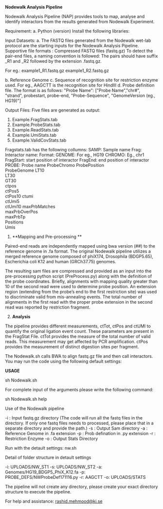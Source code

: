 
**Nodewalk Analysis Pipeline**

Nodewalk Analysis Pipeline (NAP) provides tools to map, analyse and identify interactors from the results generated from Nodewalk Experiment. 

Requirement: 
a.	Python (version)
Install the following libraries:



Input Datasets: 
a.	The FASTQ files generated from the Nodewalk wet-lab protocol are the starting inputs for the Nodewalk Analysis Pipeline. 
Supportive file formats : Compressed FASTQ files (fastq.gz)
To detect the pair-end files, a naming convention is followed: The pairs should have suffix
_R1 and _R2 followed by the extension .fastq.gz.

For eg.: 
example1_R1.fastq.gz
example1_R2.fastq.gz

b.	Reference Genome 
c.	Sequence of recognition site for restriction enzyme used. For eg., AAGCTT is the recognition site for HindIII
d.	Probe definition file. The format is as follows:
"Probe Name":	["Probe Name","chr#", "strand", probestart, probe-end, "Probe-Sequence", "GenomeVersion (eg., HG19)"]

Output Files:
Five files are generated as output:
1.	Example.FragStats.tab
2.	Example.ProbeStats.tab
3.	Example.ReadStats.tab
4.	Example.UmiStats.tab
5.	Example.ValidCovStats.tab

Fragstats.tab has the following collumns:
SAMP: Sample name
Frag: Interactor name: Format:
GENOME: For eg., HG19
CHROMO: Eg., chr1
FragStart: start position of interactor
FragEnd: end position of interactor
PROBE: Probe name 
ProbeChromo	
ProbePosition	
ProbeGenome	
LT10	
LT30	
GT30	
ctpos	
ctPos5	
ctPos10	
ctumi	
ctUmi5	
ctUmi10	
maxPrbMatches	
maxPrbOverPos	
maxPrbTp	
Positions	
Umis


1)	**Mapping and Pre-processing **

Paired-end reads are independently mapped using bwa version (##) to the reference genome in .fa format. 
The original Nodewalk pipeline utilizes a merged reference genome composed of phiX174, Drosophila (BDGP5.65), Escherichia coli K12 and human (GRCh37.75) genomes. 

The resulting sam files are compressed and provided as an input into the pre-processing python script (PreProcess.py) along with the definition of the probe coordinates. Briefly, alignments with mapping quality greater than 10 of the second read were used to determine probe position. An extension region (extending from the probe’s end to the first restriction site) was used to discriminate valid from mis-annealing events. The total number of alignments in the first read with the proper probe extension in the second read was reported by restriction fragment.


2)	**Analysis**

The pipeline provides different measurements, ctTot, ctPos and ctUMI to quantify the original ligation event count. These parameters are present in the FragStat File. 
ctTot provides the measure of the total number of valid reads. This measurement may get affected by PCR amplification. ctPos provides the measurement of distinct digestion sites per fragment. 



The Nodewalk.sh calls BWA to align fastq.gz file and then call interactors. You may run the code using the following default settings:


**USAGE**

sh Nodewalk.sh

For complete input of the arguments please write the following command:

sh Nodewalk.sh help

Use of the Nodewalk pipeline

-i : Input fastq.gz directory (The code will run all the fastq files in the directory. If only one fastq files needs to processed, please place that in a separate directory and provide the path.)
-s : Output Sam directory 
-a : Reference Genome in .fa extension 
-p : Prob defination in .py extension 
-r : Restriction Enzyme 
-o : Output Stats Directory

Run with the detault settings: nw.sh 

Detail of folder structure in detault settings 

-i: UPLOADS/NW_ST1 
-s: UPLOADS/NW_ST2 
-a: Genomes/HG19_BDGP5_PhiX_K12.fa 
-p: PROBE_DEFS/NWProbeDef171116.py 
-r: AAGCTT 
-o: UPLOADS/STATS

The pipeline will not create any directory, please create your exact directory structure to execute the pipeline.

For help and assistance: rashid.mehmood@ki.se
